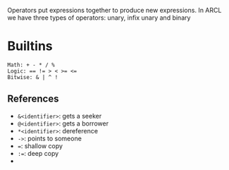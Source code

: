Operators put expressions together to produce new expressions. In ARCL we have three types of operators: unary, infix unary and binary
# Builtins
```
Math: + - * / %
Logic: == != > < >= <=
Bitwise: & | ^ !
```
## References
- ``&<identifier>``: gets a seeker
- ``@<identifier>``: gets a borrower
- ``*<identifier>``: dereference
- ``->``: points to someone
- ``=``: shallow copy
- ``:=``: deep copy
- 
